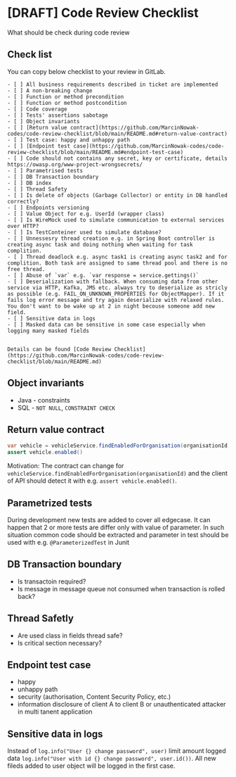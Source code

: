 # [DRAFT] Code Review Checklist
What should be check during code review

## Check list

You can copy below checklist to your review in GitLab.

```
- [ ] All business requirements described in ticket are implemented
- [ ] A non-breaking change
- [ ] Function or method precondition
- [ ] Function or method postcondition
- [ ] Code coverage
- [ ] Tests' assertions sabotage
- [ ] Object invariants
- [ ] [Return value contract](https://github.com/MarcinNowak-codes/code-review-checklist/blob/main/README.md#return-value-contract)
- [ ] Test case: happy and unhappy path
- [ ] [Endpoint test case](https://github.com/MarcinNowak-codes/code-review-checklist/blob/main/README.md#endpoint-test-case)
- [ ] Code should not contains any secret, key or certificate, details https://owasp.org/www-project-wrongsecrets/
- [ ] Parametrised tests
- [ ] DB Transaction boundary
- [ ] DB index
- [ ] Thread Safety
- [ ] Is delete of objects (Garbage Collector) or entity in DB handled correctly?
- [ ] Endpoints versioning
- [ ] Value Object for e.g. UserId (wrapper class)
- [ ] Is WireMock used to simulate communication to external services over HTTP?
- [ ] Is TestConteiner used to simulate database?
- [ ] Unnessesry thread creation e.g. in Spring Boot controller is creating async task and doing nothing when waiting for task complition. 
- [ ] Thread deadlock e.g. async task1 is creating async task2 and for complition. Both task are assigned to same thread pool and there is no free thread.
- [ ] Abuse of `var` e.g. `var response = service.gettings()`
- [ ] Deserialization with fallback. When consuming data from other service via HTTP, Kafka, JMS etc. always try to deserialize as stricly as possible (e.g. FAIL_ON_UNKNOWN_PROPERTIES for ObjectMapper). If it fails log error message and try again deserialize with relaxed rules. You don't want to be wake up at 2 in night becouse someone add new field.
- [ ] Sensitive data in logs
- [ ] Masked data can be sensitive in some case especially when logging many masked fields


Details can be found [Code Review Checklist](https://github.com/MarcinNowak-codes/code-review-checklist/blob/main/README.md)
```

## Object invariants

* Java - constraints
* SQL - `NOT NULL`, `CONSTRAINT CHECK`

## Return value contract

```java
var vehicle = vehicleService.findEnabledForOrganisation(organisationId)
assert vehicle.enabled()
```

Motivation:
The contract can change for `vehicleService.findEnabledForOrganisation(organisationId)` and the client of API should detect it with e.g. `assert vehicle.enabled()`.


## Parametrized tests

During development new tests are added to cover all edgecase. It can happen that 2 or more tests are differ only with value of parameter. In such situation common code should be extracted and parameter in test should be used with e.g. `@ParameterizedTest` in Junit 

## DB Transaction boundary ##

- Is transactoin required?
- Is message in message queue not consumed when transaction is rolled back?

## Thread Safetly ##

- Are used class in fields thread safe?
- Is critical section necessary?


## Endpoint test case

- happy
- unhappy path
- security (authorisation, Content Security Policy, etc.)
- information disclosure of client A to client B or unauthenticated attacker in multi tanent application

## Sensitive data in logs

Instead of `log.info("User {} change password", user)` limit amount logged data `log.info("User with id {} change password", user.id())`. All new fileds added to user object will be logged in the first case.

